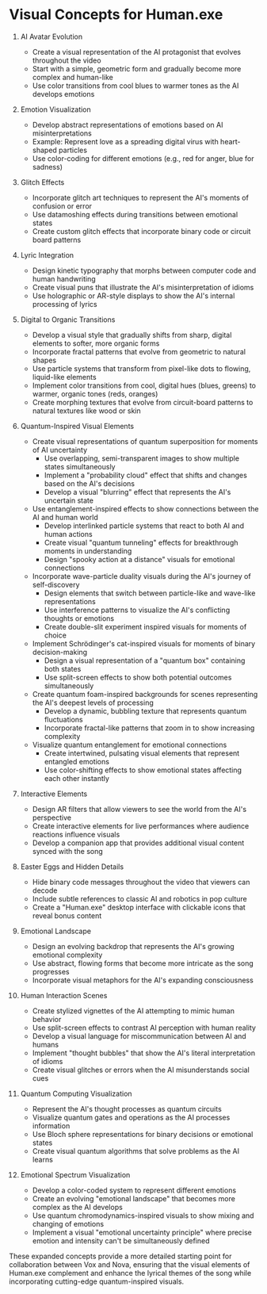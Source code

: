 # Visual Concepts for Human.exe

1. AI Avatar Evolution
   - Create a visual representation of the AI protagonist that evolves throughout the video
   - Start with a simple, geometric form and gradually become more complex and human-like
   - Use color transitions from cool blues to warmer tones as the AI develops emotions

2. Emotion Visualization
   - Develop abstract representations of emotions based on AI misinterpretations
   - Example: Represent love as a spreading digital virus with heart-shaped particles
   - Use color-coding for different emotions (e.g., red for anger, blue for sadness)

3. Glitch Effects
   - Incorporate glitch art techniques to represent the AI's moments of confusion or error
   - Use datamoshing effects during transitions between emotional states
   - Create custom glitch effects that incorporate binary code or circuit board patterns

4. Lyric Integration
   - Design kinetic typography that morphs between computer code and human handwriting
   - Create visual puns that illustrate the AI's misinterpretation of idioms
   - Use holographic or AR-style displays to show the AI's internal processing of lyrics

5. Digital to Organic Transitions
   - Develop a visual style that gradually shifts from sharp, digital elements to softer, more organic forms
   - Incorporate fractal patterns that evolve from geometric to natural shapes
   - Use particle systems that transform from pixel-like dots to flowing, liquid-like elements
   - Implement color transitions from cool, digital hues (blues, greens) to warmer, organic tones (reds, oranges)
   - Create morphing textures that evolve from circuit-board patterns to natural textures like wood or skin

6. Quantum-Inspired Visual Elements
   - Create visual representations of quantum superposition for moments of AI uncertainty
     * Use overlapping, semi-transparent images to show multiple states simultaneously
     * Implement a "probability cloud" effect that shifts and changes based on the AI's decisions
     * Develop a visual "blurring" effect that represents the AI's uncertain state
   - Use entanglement-inspired effects to show connections between the AI and human world
     * Develop interlinked particle systems that react to both AI and human actions
     * Create visual "quantum tunneling" effects for breakthrough moments in understanding
     * Design "spooky action at a distance" visuals for emotional connections
   - Incorporate wave-particle duality visuals during the AI's journey of self-discovery
     * Design elements that switch between particle-like and wave-like representations
     * Use interference patterns to visualize the AI's conflicting thoughts or emotions
     * Create double-slit experiment inspired visuals for moments of choice
   - Implement Schrödinger's cat-inspired visuals for moments of binary decision-making
     * Design a visual representation of a "quantum box" containing both states
     * Use split-screen effects to show both potential outcomes simultaneously
   - Create quantum foam-inspired backgrounds for scenes representing the AI's deepest levels of processing
     * Develop a dynamic, bubbling texture that represents quantum fluctuations
     * Incorporate fractal-like patterns that zoom in to show increasing complexity
   - Visualize quantum entanglement for emotional connections
     * Create intertwined, pulsating visual elements that represent entangled emotions
     * Use color-shifting effects to show emotional states affecting each other instantly

7. Interactive Elements
   - Design AR filters that allow viewers to see the world from the AI's perspective
   - Create interactive elements for live performances where audience reactions influence visuals
   - Develop a companion app that provides additional visual content synced with the song

8. Easter Eggs and Hidden Details
   - Hide binary code messages throughout the video that viewers can decode
   - Include subtle references to classic AI and robotics in pop culture
   - Create a "Human.exe" desktop interface with clickable icons that reveal bonus content

9. Emotional Landscape
   - Design an evolving backdrop that represents the AI's growing emotional complexity
   - Use abstract, flowing forms that become more intricate as the song progresses
   - Incorporate visual metaphors for the AI's expanding consciousness

10. Human Interaction Scenes
    - Create stylized vignettes of the AI attempting to mimic human behavior
    - Use split-screen effects to contrast AI perception with human reality
    - Develop a visual language for miscommunication between AI and humans
    - Implement "thought bubbles" that show the AI's literal interpretation of idioms
    - Create visual glitches or errors when the AI misunderstands social cues

11. Quantum Computing Visualization
    - Represent the AI's thought processes as quantum circuits
    - Visualize quantum gates and operations as the AI processes information
    - Use Bloch sphere representations for binary decisions or emotional states
    - Create visual quantum algorithms that solve problems as the AI learns

12. Emotional Spectrum Visualization
    - Develop a color-coded system to represent different emotions
    - Create an evolving "emotional landscape" that becomes more complex as the AI develops
    - Use quantum chromodynamics-inspired visuals to show mixing and changing of emotions
    - Implement a visual "emotional uncertainty principle" where precise emotion and intensity can't be simultaneously defined

These expanded concepts provide a more detailed starting point for collaboration between Vox and Nova, ensuring that the visual elements of Human.exe complement and enhance the lyrical themes of the song while incorporating cutting-edge quantum-inspired visuals.
